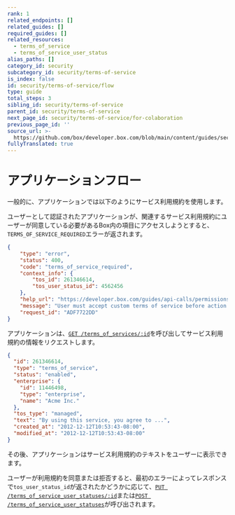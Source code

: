 ```yaml
---
rank: 1
related_endpoints: []
related_guides: []
required_guides: []
related_resources:
  - terms_of_service
  - terms_of_service_user_status
alias_paths: []
category_id: security
subcategory_id: security/terms-of-service
is_index: false
id: security/terms-of-service/flow
type: guide
total_steps: 3
sibling_id: security/terms-of-service
parent_id: security/terms-of-service
next_page_id: security/terms-of-service/for-colaboration
previous_page_id: ''
source_url: >-
  https://github.com/box/developer.box.com/blob/main/content/guides/security/terms-of-service/flow.md
fullyTranslated: true
---
```

# アプリケーションフロー

一般的に、アプリケーションでは以下のようにサービス利用規約を使用します。

ユーザーとして認証されたアプリケーションが、関連するサービス利用規約にユーザーが同意している必要があるBox内の項目にアクセスしようとすると、`TERMS_OF_SERVICE_REQUIRED`エラーが返されます。

```json
{
    "type": "error",
    "status": 400,
    "code": "terms_of_service_required",
    "context_info": {
        "tos_id": 261346614,
        "tos_user_status_id": 4562456
    },
    "help_url": "https://developer.box.com/guides/api-calls/permissions-and-errors/common-errors/",
    "message": "User must accept custom terms of service before action can be taken",
    "request_id": "ADF7722DD"
}
```

アプリケーションは、[`GET /terms_of_services/:id`][get_tos_id]を呼び出してサービス利用規約の情報をリクエストします。

```json
{
  "id": 261346614,
  "type": "terms_of_service",
  "status": "enabled",
  "enterprise": {
    "id": 11446498,
    "type": "enterprise",
    "name": "Acme Inc."
  },
  "tos_type": "managed",
  "text": "By using this service, you agree to ...",
  "created_at": "2012-12-12T10:53:43-08:00",
  "modified_at": "2012-12-12T10:53:43-08:00"
}
```

その後、アプリケーションはサービス利用規約のテキストをユーザーに表示できます。

ユーザーが利用規約を同意または拒否すると、最初のエラーによってレスポンスで`tos_user_status_id`が返されたかどうかに応じて、[`PUT /terms_of_service_user_statuses/:id`][put_tosus]または[`POST /terms_of_service_user_statuses`][post_tosus]が呼び出されます。

[put_tosus]: e://put_terms_of_service_user_statuses_id

[post_tosus]: e://post_terms_of_service_user_statuses

[get_tos_id]: e://get_terms_of_services_id
